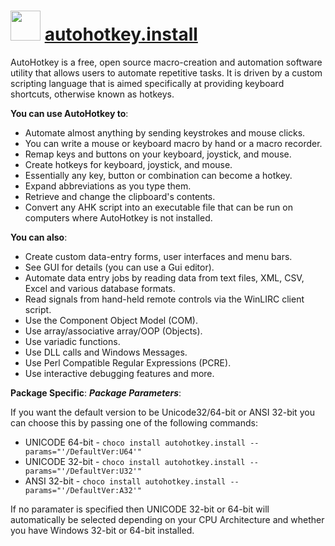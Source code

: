 ﻿# <img src="https://cdn.rawgit.com/chocolatey/chocolatey-coreteampackages/edba4a5849ff756e767cba86641bea97ff5721fe/icons/autohotkey.png" width="48" height="48"/> [autohotkey.install](https://chocolatey.org/packages/autohotkey.install)


AutoHotkey is a free, open source macro-creation and automation software utility that allows users to automate repetitive tasks. It is driven by a custom scripting language that is aimed specifically at providing keyboard shortcuts, otherwise known as hotkeys.

**You can use AutoHotkey to**:

- Automate almost anything by sending keystrokes and mouse clicks.
- You can write a mouse or keyboard macro by hand or a macro recorder.
- Remap keys and buttons on your keyboard, joystick, and mouse.
- Create hotkeys for keyboard, joystick, and mouse.
- Essentially any key, button or combination can become a hotkey.
- Expand abbreviations as you type them.
- Retrieve and change the clipboard's contents.
- Convert any AHK script into an executable file that can be run on computers where AutoHotkey is not installed.

**You can also**:

- Create custom data-entry forms, user interfaces and menu bars.
- See GUI for details (you can use a Gui editor).
- Automate data entry jobs by reading data from text files, XML, CSV, Excel and various database formats.
- Read signals from hand-held remote controls via the WinLIRC client script.
- Use the Component Object Model (COM).
- Use array/associative array/OOP (Objects).
- Use variadic functions.
- Use DLL calls and Windows Messages.
- Use Perl Compatible Regular Expressions (PCRE).
- Use interactive debugging features and more.

**Package Specific**:
***Package Parameters***:

If you want the default version to be Unicode32/64-bit or ANSI 32-bit you can choose this by passing one of the following commands:

- UNICODE 64-bit - `choco install autohotkey.install --params="'/DefaultVer:U64'"`
- UNICODE 32-bit - `choco install autohotkey.install --params="'/DefaultVer:U32'"`
- ANSI 32-bit - `choco install autohotkey.install --params="'/DefaultVer:A32'"`

If no paramater is specified then UNICODE 32-bit or 64-bit will automatically be selected depending on your CPU Architecture and whether you have Windows 32-bit or 64-bit installed.
